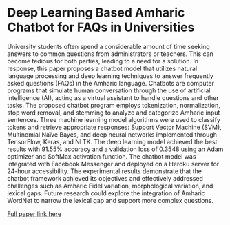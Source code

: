 # Deep Learning Based Amharic Chatbot for FAQs in Universities

University students often spend a considerable amount of time seeking answers to common questions from administrators or teachers. This can become tedious for both parties, leading to a need for a solution. In response, this paper proposes a chatbot model that utilizes natural language processing and deep learning techniques to answer frequently asked questions (FAQs) in the Amharic language. Chatbots are computer programs that simulate human conversation through the use of artificial intelligence (AI), acting as a virtual assistant to handle questions and other tasks. The proposed chatbot program employs tokenization, normalization, stop word removal, and stemming to analyze and categorize Amharic input sentences. Three machine learning model algorithms were used to classify tokens and retrieve appropriate responses: Support Vector Machine (SVM), Multinomial Naïve Bayes, and deep neural networks implemented through TensorFlow, Keras, and NLTK. The deep learning model achieved the best results with 91.55% accuracy and a validation loss of 0.3548 using an Adam optimizer and SoftMax activation function. The chatbot model was integrated with Facebook Messenger and deployed on a Heroku server for 24-hour accessibility. The experimental results demonstrate that the chatbot framework achieved its objectives and effectively addressed challenges such as Amharic Fidel variation, morphological variation, and lexical gaps. Future research could explore the integration of Amharic WordNet to narrow the lexical gap and support more complex questions. 

[Full paper link here](https://arxiv.org/abs/2402.01720)
